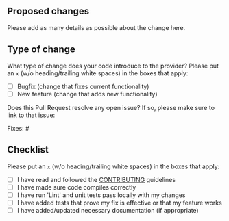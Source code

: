 ## Proposed changes

Please add as many details as possible about the change here. 

## Type of change

What type of change does your code introduce to the provider? Please put an `x` (w/o heading/trailing white spaces) 
in the boxes that apply:

- [ ] Bugfix (change that fixes current functionality)
- [ ] New feature (change that adds new functionality)

Does this Pull Request resolve any open issue? If so, please make sure to link to that issue:

Fixes: #

## Checklist

Please put an `x` (w/o heading/trailing white spaces) in the boxes that apply:

- [ ] I have read and followed the [CONTRIBUTING](https://github.com/dikhan/terraform-provider-logentries/blob/master/.github/CONTRIBUTING.md) guidelines
- [ ] I have made sure code compiles correctly
- [ ] I have run 'Lint' and unit tests pass locally with my changes
- [ ] I have added tests that prove my fix is effective or that my feature works
- [ ] I have added/updated necessary documentation (if appropriate)